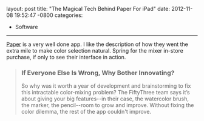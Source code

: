layout: post
title:  "The Magical Tech Behind Paper For iPad"
date:   2012-11-08 19:52:47 -0800
categories:
  - Software
---

 [Paper](https://itunes.apple.com/us/app/paper-by-fiftythree/id506003812)  is a very well done app. I like the description of how they went the extra mile to make color selection natural. Spring for the mixer in-store purchase, if only to see their interface in action.

 > 
 > 
 > ###  If Everyone Else Is Wrong, Why Bother Innovating? 
 > 
 > So why was it worth a year of development and brainstorming to fix this intractable color-mixing problem? The FiftyThree team says it’s about giving your big features--in their case, the watercolor brush, the marker, the pencil--room to grow and improve. Without fixing the color dilemma, the rest of the app couldn't improve.
 > 
 > 

